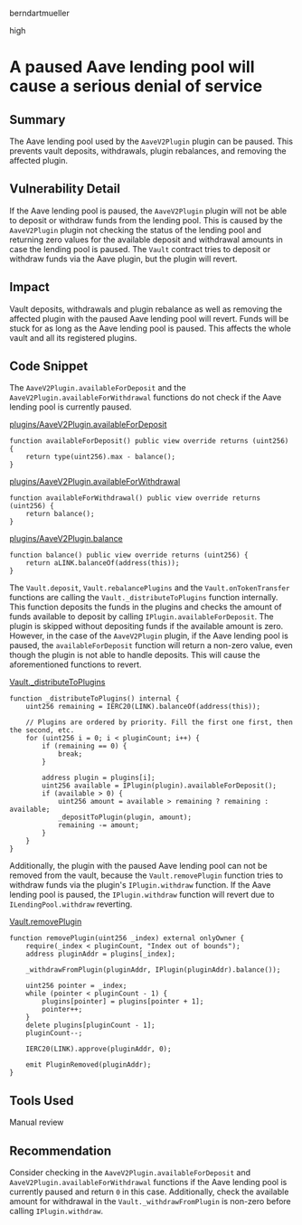 berndartmueller

high

# A paused Aave lending pool will cause a serious denial of service

## Summary

The Aave lending pool used by the `AaveV2Plugin` plugin can be paused. This prevents vault deposits, withdrawals, plugin rebalances, and removing the affected plugin.

## Vulnerability Detail

If the Aave lending pool is paused, the `AaveV2Plugin` plugin will not be able to deposit or withdraw funds from the lending pool. This is caused by the `AaveV2Plugin` plugin not checking the status of the lending pool and returning zero values for the available deposit and withdrawal amounts in case the lending pool is paused. The `Vault` contract tries to deposit or withdraw funds via the Aave plugin, but the plugin will revert.

## Impact

Vault deposits, withdrawals and plugin rebalance as well as removing the affected plugin with the paused Aave lending pool will revert. Funds will be stuck for as long as the Aave lending pool is paused.
This affects the whole vault and all its registered plugins.

## Code Snippet

The `AaveV2Plugin.availableForDeposit` and the `AaveV2Plugin.availableForWithdrawal` functions do not check if the Aave lending pool is currently paused.

[plugins/AaveV2Plugin.availableForDeposit](https://github.com/sherlock-audit/2022-10-mycelium/blob/main/mylink-contracts/src/plugins/AaveV2Plugin.sol#L72-L74)

```solidity
function availableForDeposit() public view override returns (uint256) {
    return type(uint256).max - balance();
}
```

[plugins/AaveV2Plugin.availableForWithdrawal](https://github.com/sherlock-audit/2022-10-mycelium/blob/main/mylink-contracts/src/plugins/AaveV2Plugin.sol#L82-L84)

```solidity
function availableForWithdrawal() public view override returns (uint256) {
    return balance();
}
```

[plugins/AaveV2Plugin.balance](https://github.com/sherlock-audit/2022-10-mycelium/blob/main/mylink-contracts/src/plugins/AaveV2Plugin.sol#L62-L64)

```solidity
function balance() public view override returns (uint256) {
    return aLINK.balanceOf(address(this));
}
```

The `Vault.deposit`, `Vault.rebalancePlugins` and the `Vault.onTokenTransfer` functions are calling the `Vault._distributeToPlugins` function internally. This function deposits the funds in the plugins and checks the amount of funds available to deposit by calling `IPlugin.availableForDeposit`. The plugin is skipped without depositing funds if the available amount is zero. However, in the case of the `AaveV2Plugin` plugin, if the Aave lending pool is paused, the `availableForDeposit` function will return a non-zero value, even though the plugin is not able to handle deposits. This will cause the aforementioned functions to revert.

[Vault.\_distributeToPlugins](https://github.com/sherlock-audit/2022-10-mycelium/blob/main/mylink-contracts/src/Vault.sol#L466)

```solidity
function _distributeToPlugins() internal {
    uint256 remaining = IERC20(LINK).balanceOf(address(this));

    // Plugins are ordered by priority. Fill the first one first, then the second, etc.
    for (uint256 i = 0; i < pluginCount; i++) {
        if (remaining == 0) {
            break;
        }

        address plugin = plugins[i];
        uint256 available = IPlugin(plugin).availableForDeposit();
        if (available > 0) {
            uint256 amount = available > remaining ? remaining : available;
            _depositToPlugin(plugin, amount);
            remaining -= amount;
        }
    }
}
```

Additionally, the plugin with the paused Aave lending pool can not be removed from the vault, because the `Vault.removePlugin` function tries to withdraw funds via the plugin's `IPlugin.withdraw` function. If the Aave lending pool is paused, the `IPlugin.withdraw` function will revert due to `ILendingPool.withdraw` reverting.

[Vault.removePlugin](https://github.com/sherlock-audit/2022-10-mycelium/blob/main/mylink-contracts/src/Vault.sol#L345)

```solidity
function removePlugin(uint256 _index) external onlyOwner {
    require(_index < pluginCount, "Index out of bounds");
    address pluginAddr = plugins[_index];

    _withdrawFromPlugin(pluginAddr, IPlugin(pluginAddr).balance());

    uint256 pointer = _index;
    while (pointer < pluginCount - 1) {
        plugins[pointer] = plugins[pointer + 1];
        pointer++;
    }
    delete plugins[pluginCount - 1];
    pluginCount--;

    IERC20(LINK).approve(pluginAddr, 0);

    emit PluginRemoved(pluginAddr);
}
```

## Tools Used

Manual review

## Recommendation

Consider checking in the `AaveV2Plugin.availableForDeposit` and `AaveV2Plugin.availableForWithdrawal` functions if the Aave lending pool is currently paused and return `0` in this case. Additionally, check the available amount for withdrawal in the `Vault._withdrawFromPlugin` is non-zero before calling `IPlugin.withdraw`.

